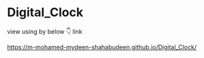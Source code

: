# Digital_Clock



view using by below 👇 link 

https://m-mohamed-mydeen-shahabudeen.github.io/Digital_Clock/